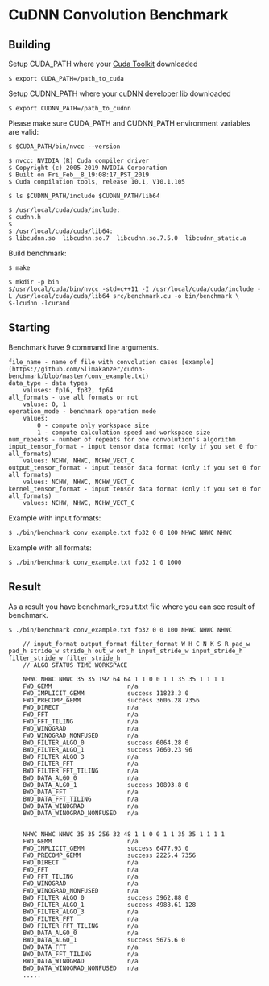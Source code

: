 CuDNN Convolution Benchmark
===============

Building
--------
Setup CUDA_PATH where your [Cuda Toolkit](https://docs.nvidia.com/cuda/index.html) downloaded
```shell
$ export CUDA_PATH=/path_to_cuda
```
Setup CUDNN_PATH where your [cuDNN developer lib](https://developer.nvidia.com/cudnn) downloaded
```shell
$ export CUDNN_PATH=/path_to_cudnn
```

Please make sure CUDA_PATH and CUDNN_PATH environment variables are valid:
```shell
$ $CUDA_PATH/bin/nvcc --version
```
```shell
$ nvcc: NVIDIA (R) Cuda compiler driver
$ Copyright (c) 2005-2019 NVIDIA Corporation
$ Built on Fri_Feb__8_19:08:17_PST_2019
$ Cuda compilation tools, release 10.1, V10.1.105
```

```shell
$ ls $CUDNN_PATH/include $CUDNN_PATH/lib64
```
```shell
$ /usr/local/cuda/cuda/include:
$ cudnn.h
$
$ /usr/local/cuda/cuda/lib64:
$ libcudnn.so  libcudnn.so.7  libcudnn.so.7.5.0  libcudnn_static.a
```
Build benchmark:
```shell
$ make
```
```shell
$ mkdir -p bin
$/usr/local/cuda/bin/nvcc -std=c++11 -I /usr/local/cuda/cuda/include -L /usr/local/cuda/cuda/lib64 src/benchmark.cu -o bin/benchmark \
$-lcudnn -lcurand
```

Starting
--------
Benchmark have 9 command line arguments.

    file_name - name of file with convolution cases [example](https://github.com/Slimakanzer/cudnn-benchmark/blob/master/conv_example.txt)
    data_type - data types 
        valuses: fp16, fp32, fp64
    all_formats - use all formats or not
        valuse: 0, 1
    operation_mode - benchmark operation mode
        values:
            0 - compute only workspace size
            1 - compute calculation speed and workspace size
    num_repeats - number of repeats for one convolution's algorithm
    input_tensor_format - input tensor data format (only if you set 0 for all_formats)
        values: NCHW, NHWC, NCHW_VECT_C
    output_tensor_format - input tensor data format (only if you set 0 for all_formats)
        values: NCHW, NHWC, NCHW_VECT_C
    kernel_tensor_format - input tensor data format (only if you set 0 for all_formats)
        values: NCHW, NHWC, NCHW_VECT_C

Example with input formats:
```shell
$ ./bin/benchmark conv_example.txt fp32 0 0 100 NHWC NHWC NHWC
```
Example with all formats:
```shell
$ ./bin/benchmark conv_example.txt fp32 1 0 1000
```
Result
------
As a result you have benchmark_result.txt file where you can see result of benchmark.
```shell
$ ./bin/benchmark conv_example.txt fp32 0 0 100 NHWC NHWC NHWC
```
        // input_format output_format filter_format W H C N K S R pad_w pad_h stride_w stride_h out_w out_h input_stride_w input_stride_h filter_stride_w filter_stride_h
        // ALGO STATUS TIME WORKSPACE
        
        NHWC NHWC NHWC 35 35 192 64 64 1 1 0 0 1 1 35 35 1 1 1 1
        FWD_GEMM                     n/a
        FWD_IMPLICIT_GEMM            success 11823.3 0
        FWD_PRECOMP_GEMM             success 3606.28 7356
        FWD_DIRECT                   n/a
        FWD_FFT                      n/a
        FWD_FFT_TILING               n/a
        FWD_WINOGRAD                 n/a
        FWD_WINOGRAD_NONFUSED        n/a
        BWD_FILTER_ALGO_0            success 6064.28 0
        BWD_FILTER_ALGO_1            success 7660.23 96
        BWD_FILTER_ALGO_3            n/a
        BWD_FILTER_FFT               n/a
        BWD FILTER FFT_TILING        n/a
        BWD_DATA_ALGO_0              n/a
        BWD_DATA_ALGO_1              success 10893.8 0
        BWD_DATA_FFT                 n/a
        BWD_DATA_FFT_TILING          n/a
        BWD_DATA_WINOGRAD            n/a
        BWD_DATA_WINOGRAD_NONFUSED   n/a


        NHWC NHWC NHWC 35 35 256 32 48 1 1 0 0 1 1 35 35 1 1 1 1
        FWD_GEMM                     n/a
        FWD_IMPLICIT_GEMM            success 6477.93 0
        FWD_PRECOMP_GEMM             success 2225.4 7356
        FWD_DIRECT                   n/a
        FWD_FFT                      n/a
        FWD_FFT_TILING               n/a
        FWD_WINOGRAD                 n/a
        FWD_WINOGRAD_NONFUSED        n/a
        BWD_FILTER_ALGO_0            success 3962.88 0
        BWD_FILTER_ALGO_1            success 4988.61 128
        BWD_FILTER_ALGO_3            n/a
        BWD_FILTER_FFT               n/a
        BWD FILTER FFT_TILING        n/a
        BWD_DATA_ALGO_0              n/a
        BWD_DATA_ALGO_1              success 5675.6 0
        BWD_DATA_FFT                 n/a
        BWD_DATA_FFT_TILING          n/a
        BWD_DATA_WINOGRAD            n/a
        BWD_DATA_WINOGRAD_NONFUSED   n/a
        .....
